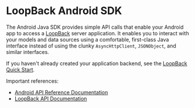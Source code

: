 # LoopBack Android SDK

The Android Java SDK provides simple API calls that enable your Android app to access a
[LoopBack](http://docs.strongloop.com/loopback) server application.  It enables you to interact with your 
models and data sources using a comfortable, first-class Java interface instead 
of using the clunky `AsyncHttpClient`, `JSONObject`, and similar interfaces.

If you haven't already created your application backend, see the
[LoopBack Quick Start](http://docs.strongloop.com/loopback#quick-start).

Important references:
 * [Android API Reference Documentation](http://docs.strongloop.com/loopback-android/api/index.html)
 * [LoopBack API Documentation](http://docs.strongloop.com/loopback#nodejs-api)

